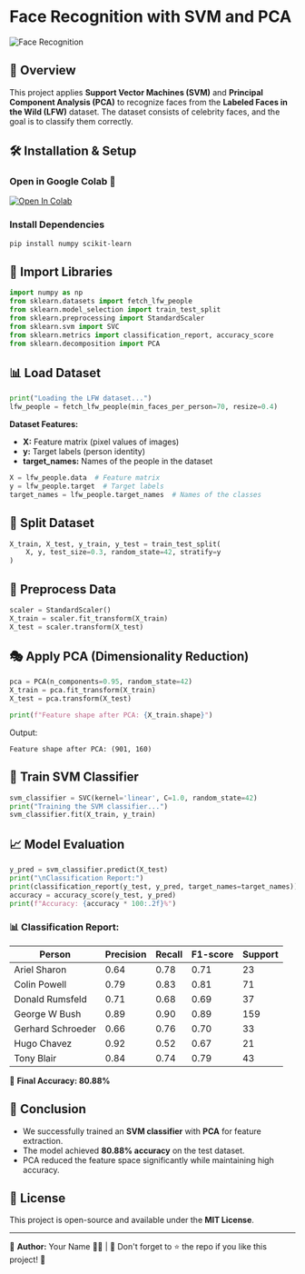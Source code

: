 # Face Recognition with SVM and PCA

![Face Recognition](https://upload.wikimedia.org/wikipedia/commons/4/4c/Image-PCA.png)

## 🚀 Overview
This project applies **Support Vector Machines (SVM)** and **Principal Component Analysis (PCA)** to recognize faces from the **Labeled Faces in the Wild (LFW)** dataset. The dataset consists of celebrity faces, and the goal is to classify them correctly.

## 🛠 Installation & Setup
### Open in Google Colab 🚀
[![Open In Colab](https://colab.research.google.com/assets/colab-badge.svg)](https://colab.research.google.com/)

### Install Dependencies
```bash
pip install numpy scikit-learn
```

## 📂 Import Libraries
```python
import numpy as np
from sklearn.datasets import fetch_lfw_people
from sklearn.model_selection import train_test_split
from sklearn.preprocessing import StandardScaler
from sklearn.svm import SVC
from sklearn.metrics import classification_report, accuracy_score
from sklearn.decomposition import PCA
```

## 📊 Load Dataset
```python
print("Loading the LFW dataset...")
lfw_people = fetch_lfw_people(min_faces_per_person=70, resize=0.4)
```

**Dataset Features:**
- **X:** Feature matrix (pixel values of images)
- **y:** Target labels (person identity)
- **target_names:** Names of the people in the dataset

```python
X = lfw_people.data  # Feature matrix
y = lfw_people.target  # Target labels
target_names = lfw_people.target_names  # Names of the classes
```

## 📌 Split Dataset
```python
X_train, X_test, y_train, y_test = train_test_split(
    X, y, test_size=0.3, random_state=42, stratify=y
)
```

## 🔄 Preprocess Data
```python
scaler = StandardScaler()
X_train = scaler.fit_transform(X_train)
X_test = scaler.transform(X_test)
```

## 🎭 Apply PCA (Dimensionality Reduction)
```python
pca = PCA(n_components=0.95, random_state=42)
X_train = pca.fit_transform(X_train)
X_test = pca.transform(X_test)
```

```python
print(f"Feature shape after PCA: {X_train.shape}")
```
Output:
```
Feature shape after PCA: (901, 160)
```

## 🤖 Train SVM Classifier
```python
svm_classifier = SVC(kernel='linear', C=1.0, random_state=42)
print("Training the SVM classifier...")
svm_classifier.fit(X_train, y_train)
```

## 📈 Model Evaluation
```python
y_pred = svm_classifier.predict(X_test)
print("\nClassification Report:")
print(classification_report(y_test, y_pred, target_names=target_names))
accuracy = accuracy_score(y_test, y_pred)
print(f"Accuracy: {accuracy * 100:.2f}%")
```

### 📊 Classification Report:
| Person            | Precision | Recall | F1-score | Support |
|------------------|-----------|--------|----------|---------|
| Ariel Sharon    | 0.64      | 0.78   | 0.71     | 23      |
| Colin Powell    | 0.79      | 0.83   | 0.81     | 71      |
| Donald Rumsfeld | 0.71      | 0.68   | 0.69     | 37      |
| George W Bush   | 0.89      | 0.90   | 0.89     | 159     |
| Gerhard Schroeder | 0.66   | 0.76   | 0.70     | 33      |
| Hugo Chavez     | 0.92      | 0.52   | 0.67     | 21      |
| Tony Blair      | 0.84      | 0.74   | 0.79     | 43      |

🎯 **Final Accuracy: 80.88%**

## 📌 Conclusion
- We successfully trained an **SVM classifier** with **PCA** for feature extraction.
- The model achieved **80.88% accuracy** on the test dataset.
- PCA reduced the feature space significantly while maintaining high accuracy.

## 📜 License
This project is open-source and available under the **MIT License**.

---
📌 **Author:** Your Name 👨‍💻 | 🌟 Don't forget to ⭐ the repo if you like this project! 🚀

